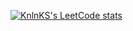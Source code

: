 [![KnlnKS's LeetCode stats](https://leetcode-stats-six.vercel.app/api?username=AirDead/&theme=dark)](https://github.com/KnlnKS/leetcode-stats)
